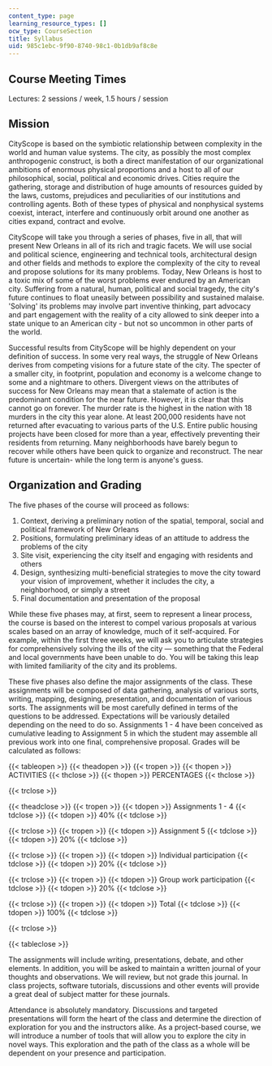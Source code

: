 ```yaml
---
content_type: page
learning_resource_types: []
ocw_type: CourseSection
title: Syllabus
uid: 985c1ebc-9f90-8740-98c1-0b1db9af8c8e
---
```


Course Meeting Times
--------------------

Lectures: 2 sessions / week, 1.5 hours / session

Mission
-------

CityScope is based on the symbiotic relationship between complexity in the world and human value systems. The city, as possibly the most complex anthropogenic construct, is both a direct manifestation of our organizational ambitions of enormous physical proportions and a host to all of our philosophical, social, political and economic drives. Cities require the gathering, storage and distribution of huge amounts of resources guided by the laws, customs, prejudices and peculiarities of our institutions and controlling agents. Both of these types of physical and nonphysical systems coexist, interact, interfere and continuously orbit around one another as cities expand, contract and evolve.

CityScope will take you through a series of phases, five in all, that will present New Orleans in all of its rich and tragic facets. We will use social and political science, engineering and technical tools, architectural design and other fields and methods to explore the complexity of the city to reveal and propose solutions for its many problems. Today, New Orleans is host to a toxic mix of some of the worst problems ever endured by an American city. Suffering from a natural, human, political and social tragedy, the city's future continues to float uneasily between possibility and sustained malaise. 'Solving' its problems may involve part inventive thinking, part advocacy and part engagement with the reality of a city allowed to sink deeper into a state unique to an American city - but not so uncommon in other parts of the world.

Successful results from CityScope will be highly dependent on your definition of success. In some very real ways, the struggle of New Orleans derives from competing visions for a future state of the city. The specter of a smaller city, in footprint, population and economy is a welcome change to some and a nightmare to others. Divergent views on the attributes of success for New Orleans may mean that a stalemate of action is the predominant condition for the near future. However, it is clear that this cannot go on forever. The murder rate is the highest in the nation with 18 murders in the city this year alone. At least 200,000 residents have not returned after evacuating to various parts of the U.S. Entire public housing projects have been closed for more than a year, effectively preventing their residents from returning. Many neighborhoods have barely begun to recover while others have been quick to organize and reconstruct. The near future is uncertain- while the long term is anyone's guess.

Organization and Grading
------------------------

The five phases of the course will proceed as follows:

1.  Context, deriving a preliminary notion of the spatial, temporal, social and political framework of New Orleans
2.  Positions, formulating preliminary ideas of an attitude to address the problems of the city
3.  Site visit, experiencing the city itself and engaging with residents and others
4.  Design, synthesizing multi-beneficial strategies to move the city toward your vision of improvement, whether it includes the city, a neighborhood, or simply a street
5.  Final documentation and presentation of the proposal

While these five phases may, at first, seem to represent a linear process, the course is based on the interest to compel various proposals at various scales based on an array of knowledge, much of it self-acquired. For example, within the first three weeks, we will ask you to articulate strategies for comprehensively solving the ills of the city — something that the Federal and local governments have been unable to do. You will be taking this leap with limited familiarity of the city and its problems.

These five phases also define the major assignments of the class. These assignments will be composed of data gathering, analysis of various sorts, writing, mapping, designing, presentation, and documentation of various sorts. The assignments will be most carefully defined in terms of the questions to be addressed. Expectations will be variously detailed depending on the need to do so. Assignments 1 - 4 have been conceived as cumulative leading to Assignment 5 in which the student may assemble all previous work into one final, comprehensive proposal. Grades will be calculated as follows:

{{< tableopen >}}
{{< theadopen >}}
{{< tropen >}}
{{< thopen >}}
ACTIVITIES
{{< thclose >}}
{{< thopen >}}
PERCENTAGES
{{< thclose >}}

{{< trclose >}}

{{< theadclose >}}
{{< tropen >}}
{{< tdopen >}}
Assignments 1 - 4
{{< tdclose >}}
{{< tdopen >}}
40%
{{< tdclose >}}

{{< trclose >}}
{{< tropen >}}
{{< tdopen >}}
Assignment 5
{{< tdclose >}}
{{< tdopen >}}
20%
{{< tdclose >}}

{{< trclose >}}
{{< tropen >}}
{{< tdopen >}}
Individual participation
{{< tdclose >}}
{{< tdopen >}}
20%
{{< tdclose >}}

{{< trclose >}}
{{< tropen >}}
{{< tdopen >}}
Group work participation
{{< tdclose >}}
{{< tdopen >}}
20%
{{< tdclose >}}

{{< trclose >}}
{{< tropen >}}
{{< tdopen >}}
Total
{{< tdclose >}}
{{< tdopen >}}
100%
{{< tdclose >}}

{{< trclose >}}

{{< tableclose >}}

The assignments will include writing, presentations, debate, and other elements. In addition, you will be asked to maintain a written journal of your thoughts and observations. We will review, but not grade this journal. In class projects, software tutorials, discussions and other events will provide a great deal of subject matter for these journals.

Attendance is absolutely mandatory. Discussions and targeted presentations will form the heart of the class and determine the direction of exploration for you and the instructors alike. As a project-based course, we will introduce a number of tools that will allow you to explore the city in novel ways. This exploration and the path of the class as a whole will be dependent on your presence and participation.